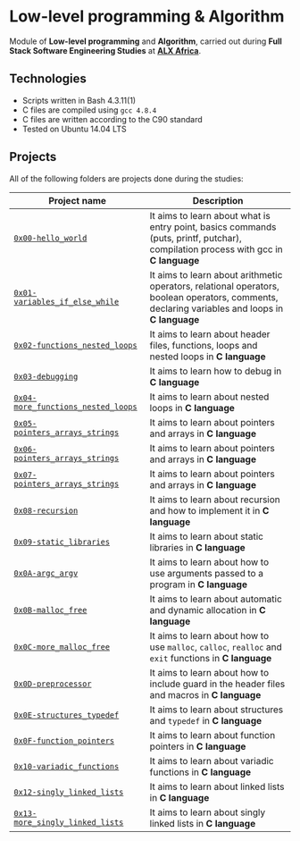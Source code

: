 # Low-level programming & Algorithm

Module of **Low-level programming** and **Algorithm**, carried out during **Full Stack Software Engineering Studies** at **[ALX Africa](https://www.alxafrica.com/)**.

## Technologies
* Scripts written in Bash 4.3.11(1)
* C files are compiled using `gcc 4.8.4`
* C files are written according to the C90 standard
* Tested on Ubuntu 14.04 LTS

## Projects
All of the following folders are projects done during the studies:

| Project name | Description |
| ------------ | ----------- |
| [`0x00-hello_world`](https://github.com/NalediMosehla/alx-low_level_programming/tree/master/0x00-hello_world) | It aims to learn about what is entry point, basics commands (puts, printf, putchar), compilation process with gcc in **C language** |
| [`0x01-variables_if_else_while`](https://github.com/NalediMosehla/alx-low_level_programming/tree/master/0x01-variables_if_else_while) | It aims to learn about arithmetic operators, relational operators, boolean operators, comments, declaring variables and loops in **C language** |
| [`0x02-functions_nested_loops`](https://github.com/NalediMosehla/alx-low_level_programming/tree/master/0x02-functions_nested_loops) | It aims to learn about header files, functions, loops and nested loops in **C language** |
| [`0x03-debugging`](https://github.com/NalediMosehlac/alx-low_level_programming/tree/master/0x03-debugging) | It aims to learn how to debug in **C language** |
| [`0x04-more_functions_nested_loops`](https://github.com/NalediMosehla/alx-low_level_programming/tree/master/0x04-more_functions_nested_loops) | It aims to learn about nested loops in **C language** |
| [`0x05-pointers_arrays_strings`](https://github.com/NalediMosehla/alx-low_level_programming/tree/master/0x05-pointers_arrays_strings) | It aims to learn about pointers and arrays in **C language** |
| [`0x06-pointers_arrays_strings`](https://github.com/NalediMosehla/alx-low_level_programming/tree/master/0x06-pointers_arrays_strings) | It aims to learn about pointers and arrays in **C language** |
| [`0x07-pointers_arrays_strings`](https://github.com/NalediMosehla/alx-low_level_programming/tree/master/0x07-pointers_arrays_strings) | It aims to learn about pointers and arrays in **C language** |
| [`0x08-recursion`](https://github.com/NalediMosehla/alx-low_level_programming/tree/master/0x08-recursion) | It aims to learn about recursion and how to implement it in **C language** |
| [`0x09-static_libraries`](https://github.com/NalediMosehla/alx-low_level_programming/tree/master/0x09-static_libraries) | It aims to learn about static libraries in **C language** |
| [`0x0A-argc_argv`](https://github.com/NalediMosehla/alx-low_level_programming/tree/master/0x0A-argc_argv) | It aims to learn about how to use arguments passed to a program in **C language** |
| [`0x0B-malloc_free`](https://github.com/NalediMosehla/alx-low_level_programming/tree/master/0x0B-malloc_free) | It aims to learn about automatic and dynamic allocation in **C language**|
| [`0x0C-more_malloc_free`](https://github.com/NalediMosehla/alx-low_level_programming/tree/master/0x0B-malloc_free) | It aims to learn about how to use `malloc`, `calloc`, `realloc` and `exit` functions in **C language** |
| [`0x0D-preprocessor`](https://github.com/NalediMosehla/alx-low_level_programming/tree/master/0x0D-preprocessor) | It aims to learn about how to include guard in the header files and macros in **C language** |
| [`0x0E-structures_typedef`](https://github.com/NalediMosehla/alx-low_level_programming/tree/master/0x0E-structures_typedef) | It aims to learn about structures and `typedef` in **C language** |
| [`0x0F-function_pointers`](https://github.com/NalediMosehla/alx-low_level_programming/tree/master/0x0F-function_pointers) | It aims to learn about function pointers in **C language** |
| [`0x10-variadic_functions`](https://github.com/NalediMosehla/alx-low_level_programming/tree/master/0x10-variadic_functions) | It aims to learn about variadic functions in **C language** |
| [`0x12-singly_linked_lists`](https://github.com/NalediMosehla/alx-low_level_programming/tree/master/0x12-singly_linked_lists) | It aims to learn about linked lists in **C language** |
| [`0x13-more_singly_linked_lists`](https://github.com/NalediMosehla/alx-low_level_programming/tree/master/0x13-more_singly_linked_lists) | It aims to learn about singly linked lists in **C language** |
